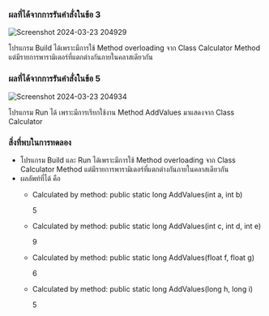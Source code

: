 ### ผลที่ได้จากการรันคำสั่งในข้อ 3

![Screenshot 2024-03-23 204929](https://github.com/KanyakornPuengmon/03376836-OOP-2566-Lab-11/assets/144195697/b992b1d0-9e35-4545-b661-6ecd8f60c1bf)


โปรแกรม Build ได้เพราะมีการใช้ Method overloading จาก Class Calculator Method แต่มีรายการพารามิเตอร์ที่แตกต่างกันภายในคลาสเดียวกัน

### ผลที่ได้จากการรันคำสั่งในข้อ 5


![Screenshot 2024-03-23 204934](https://github.com/KanyakornPuengmon/03376836-OOP-2566-Lab-11/assets/144195697/54962041-34ed-43d7-8180-8cc1009e714f)


โปรแกรม  Run ได้ เพราะมีการเรียกใช้งาน Method AddValues มาแสดงจาก Class Calculator

### สิ่งที่พบในการทดลอง
- โปรแกรม Build และ Run ได้เพราะมีการใช้ Method overloading จาก Class Calculator Method แต่มีรายการพารามิเตอร์ที่แตกต่างกันภายในคลาสเดียวกัน
- ผลลัพท์ที่ได้ คือ
  - Calculated by method: public static long AddValues(int a, int b)
    
    5
  - Calculated by method: public static long AddValues(int c, int d, int e)
    
    9
  - Calculated by method: public static long AddValues(float f, float g)
    
    6
  - Calculated by method: public static long AddValues(long h, long i)
    
    5
